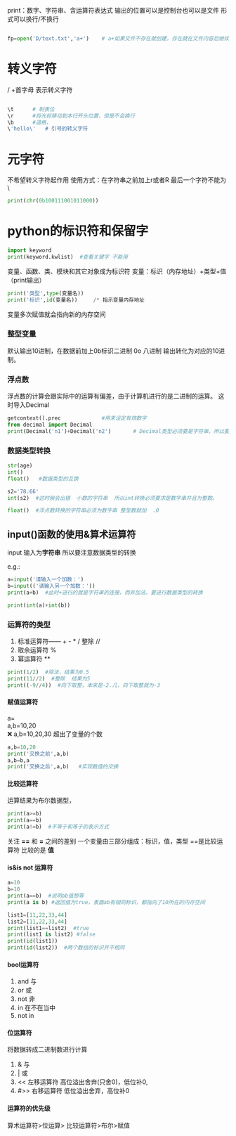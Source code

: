 print：数字、字符串、含运算符表达式
输出的位置可以是控制台也可以是文件
形式可以换行/不换行


```python

fp=open('D/text.txt','a+')    # a+如果文件不存在就创建，存在就在文件内容后继续追加

 ```
# 转义字符
/ +首字母  表示转义字符

```python

\t      # 制表位
\r      #将光标移动到本行开头位置，但是不会换行
\b      #退格，
\'hello\'   # 引号的转义字符
```
#  元字符
不希望转义字符起作用
使用方式：在字符串之前加上r或者R
最后一个字符不能为 \



```python
print(chr(0b100111001011000))
```

# python的标识符和保留字


```python
import keyword
print(keyword.kwlist)  #查看关键字 不能用
```
变量、函数、类、模块和其它对象成为标识符
变量：标识（内存地址）+类型+值（print输出）

```python
print('类型',type(变量名))
print('标识',id(变量名))     /* 指示变量内存地址

```

变量多次赋值就会指向新的内存空间

### 整型变量
 默认输出10进制，在数据前加上0b标识二进制  0o 八进制  输出转化为对应的10进制。
 
### 浮点数

浮点数的计算会跟实际中的运算有偏差，由于计算机进行的是二进制的运算。
这时导入Decimal 
 
```python
getcontext().prec             #用来设定有效数字
from decimal import Decimal  
print(Decimal('n1')+Decimal('n2')       # Decimal类型必须要是字符串，所以要引号。因为浮点数在运算中，会出错，1.1+2.2!=3.3,该模块就是为了让我们正确计算浮点数。
```

### 数据类型转换

```python
str(age)
int()
float()   #数据类型的互换

s2='78.66'
int(s2)  #这时候会出错  小数的字符串  所以int转换必须要求是数字串并且为整数。

float()  #浮点数转换的字符串必须为数字串 整型数就加  .0
```


## input()函数的使用&算术运算符

 input 输入为**字符串**
 所以要注意数据类型的转换

e.g.:
```python
a=input('请输入一个加数：')
b=input(('请输入另一个加数：'))
print(a+b)  #此时+进行的就是字符串的连接，而非加法，要进行数据类型的转换

print(int(a)+int(b))
```
### 运算符的类型
1. 标准运算符——  + - * /   整除 //
2. 取余运算符 %
3. 幂运算符  **
```python
print(1/2)  #除法，结果为0.5
print(11//2)  #整除  结果为5    
print((-9//4))  #向下取整，本来是-2.几，向下取整就为-3
```
#### 赋值运算符
a=  
a,b=10,20  
❌ a,b=10,20,30  超出了变量的个数

```python
a,b=10,20
print('交换之前',a,b)   
a,b=b,a
print('交换之后',a,b)   #实现数值的交换
```

#### 比较运算符

运算结果为布尔数据型，

```python
print(a>=b)
print(a==b)
print(a!=b)  #不等于和等于的表示方式
```
关注 **==** 和 **=** 之间的差别
一个变量由三部分组成：标识，值，类型
==是比较运算符 比较的是 **值**

#### is&is not 运算符
```python
a=10
b=10
print(a==b)  #说明ab值想等
print(a is b) #返回值为true，表面ab有相同标识，都指向了10所在的内存空间
```

```python
list1=[11,22,33,44]
list2=[11,22,33,44]
print(list1==list2)  #true  
print(list1 is list2) #false
print(id(list1))
print(id(list2))  #两个数组的标识并不相同
```
#### bool运算符

1. and  与  
2. or  或
3. not  非
4. in 在不在当中
5. not in

#### 位运算符
将数据转成二进制数进行计算
1. & 与
2. | 或
3. << 左移运算符    高位溢出舍弃(只舍0)，低位补0,
4. #>> 右移运算符   低位溢出舍弃，高位补0

#### 运算符的优先级

算术运算符>位运算> 比较运算符>布尔>赋值


